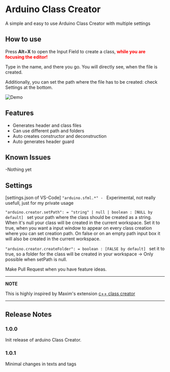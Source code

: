 # Arduino Class Creator

A simple and easy to use Arduino Class Creator with multiple settings 

## How to use
Press **Alt**+**X** to open the Input Field to create a class, <span style="color:red">**while you are focusing the editor!**</span>

Type in the name, and there you go. You will directly see, when the file is created.

Additionally, you can set the path where the file has to be created: check Settings at the bottom.

![Demo](https://github.com/nilnull/arduino-class-creator/blob/master/giphy.gif?raw=true)


## Features
- Generates header and class files
- Can use different path and folders
- Auto creates constructor and deconstruction
- Auto generates header guard


## Known Issues

-Nothing yet


## Settings

[settings.json of VS-Code]
```"arduino.sfml.*" - ``` Experimental, not really usefull, just for my private usage

```"arduino.creator.setPath": = "string" | null | boolean : [NULL by default] ``` set your path where the class should be created as a string. When it's null your class will be created in the current workspace. Set it to true, when you want a input window to appear on every class creation where you can set creation path. On false or on an empty path input box it will also be created in the current workspace.

```"arduino.creator.createFolder": = boolean : [FALSE by default] ``` set it to true, so a folder for the class will be created in your workspace -> Only possible when setPath is null.

Make Pull Request when you have feature ideas.




---
**NOTE**

This is highly inspired by Maxim's extension [c++ class creator](https://github.com/tzAcee/cpp-class-creator) 

---

## Release Notes

### 1.0.0
Init release of arduino Class Creator.

### 1.0.1
Minimal changes in texts and tags
